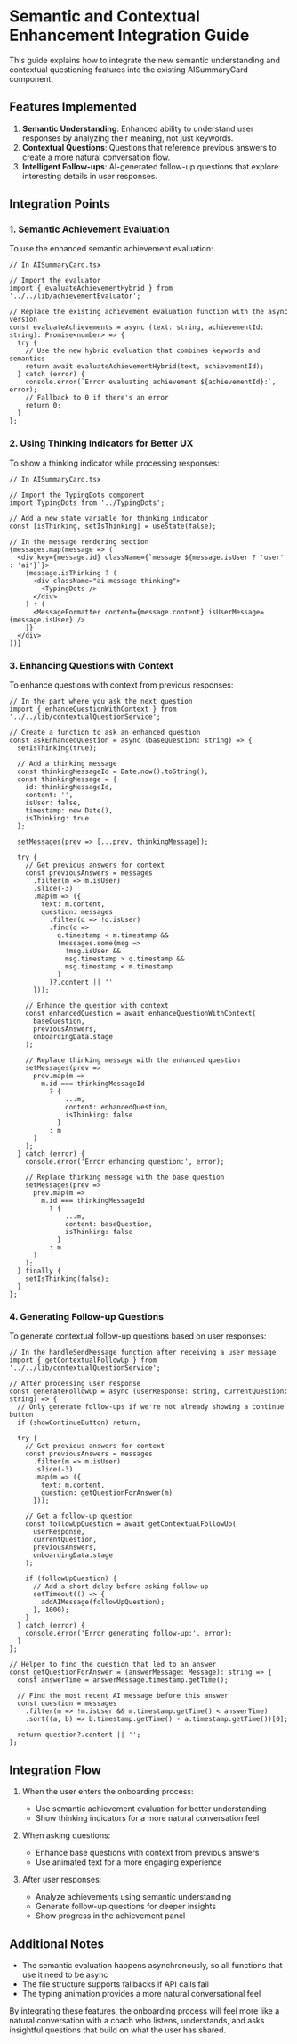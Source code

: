 # Semantic and Contextual Enhancement Integration Guide

This guide explains how to integrate the new semantic understanding and contextual questioning features into the existing AISummaryCard component.

## Features Implemented

1. **Semantic Understanding**: Enhanced ability to understand user responses by analyzing their meaning, not just keywords.
2. **Contextual Questions**: Questions that reference previous answers to create a more natural conversation flow.
3. **Intelligent Follow-ups**: AI-generated follow-up questions that explore interesting details in user responses.

## Integration Points

### 1. Semantic Achievement Evaluation

To use the enhanced semantic achievement evaluation:

```tsx
// In AISummaryCard.tsx

// Import the evaluator
import { evaluateAchievementHybrid } from '../../lib/achievementEvaluator';

// Replace the existing achievement evaluation function with the async version
const evaluateAchievements = async (text: string, achievementId: string): Promise<number> => {
  try {
    // Use the new hybrid evaluation that combines keywords and semantics
    return await evaluateAchievementHybrid(text, achievementId);
  } catch (error) {
    console.error(`Error evaluating achievement ${achievementId}:`, error);
    // Fallback to 0 if there's an error
    return 0;
  }
};
```

### 2. Using Thinking Indicators for Better UX

To show a thinking indicator while processing responses:

```tsx
// In AISummaryCard.tsx

// Import the TypingDots component
import TypingDots from '../TypingDots';

// Add a new state variable for thinking indicator
const [isThinking, setIsThinking] = useState(false);

// In the message rendering section
{messages.map(message => (
  <div key={message.id} className={`message ${message.isUser ? 'user' : 'ai'}`}>
    {message.isThinking ? (
      <div className="ai-message thinking">
        <TypingDots />
      </div>
    ) : (
      <MessageFormatter content={message.content} isUserMessage={message.isUser} />
    )}
  </div>
))}
```

### 3. Enhancing Questions with Context

To enhance questions with context from previous responses:

```tsx
// In the part where you ask the next question
import { enhanceQuestionWithContext } from '../../lib/contextualQuestionService';

// Create a function to ask an enhanced question
const askEnhancedQuestion = async (baseQuestion: string) => {
  setIsThinking(true);
  
  // Add a thinking message
  const thinkingMessageId = Date.now().toString();
  const thinkingMessage = {
    id: thinkingMessageId,
    content: '',
    isUser: false,
    timestamp: new Date(),
    isThinking: true
  };
  
  setMessages(prev => [...prev, thinkingMessage]);
  
  try {
    // Get previous answers for context
    const previousAnswers = messages
      .filter(m => m.isUser)
      .slice(-3)
      .map(m => ({ 
        text: m.content, 
        question: messages
          .filter(q => !q.isUser)
          .find(q => 
            q.timestamp < m.timestamp && 
            !messages.some(msg => 
              !msg.isUser && 
              msg.timestamp > q.timestamp && 
              msg.timestamp < m.timestamp
            )
          )?.content || ''
      }));
    
    // Enhance the question with context
    const enhancedQuestion = await enhanceQuestionWithContext(
      baseQuestion,
      previousAnswers,
      onboardingData.stage
    );
    
    // Replace thinking message with the enhanced question
    setMessages(prev => 
      prev.map(m => 
        m.id === thinkingMessageId 
          ? {
              ...m, 
              content: enhancedQuestion,
              isThinking: false
            }
          : m
      )
    );
  } catch (error) {
    console.error('Error enhancing question:', error);
    
    // Replace thinking message with the base question
    setMessages(prev => 
      prev.map(m => 
        m.id === thinkingMessageId 
          ? {
              ...m, 
              content: baseQuestion,
              isThinking: false
            }
          : m
      )
    );
  } finally {
    setIsThinking(false);
  }
};
```

### 4. Generating Follow-up Questions

To generate contextual follow-up questions based on user responses:

```tsx
// In the handleSendMessage function after receiving a user message
import { getContextualFollowUp } from '../../lib/contextualQuestionService';

// After processing user response
const generateFollowUp = async (userResponse: string, currentQuestion: string) => {
  // Only generate follow-ups if we're not already showing a continue button
  if (showContinueButton) return;
  
  try {
    // Get previous answers for context
    const previousAnswers = messages
      .filter(m => m.isUser)
      .slice(-3)
      .map(m => ({ 
        text: m.content, 
        question: getQuestionForAnswer(m) 
      }));
    
    // Get a follow-up question
    const followUpQuestion = await getContextualFollowUp(
      userResponse,
      currentQuestion,
      previousAnswers,
      onboardingData.stage
    );
    
    if (followUpQuestion) {
      // Add a short delay before asking follow-up
      setTimeout(() => {
        addAIMessage(followUpQuestion);
      }, 1000);
    }
  } catch (error) {
    console.error('Error generating follow-up:', error);
  }
};

// Helper to find the question that led to an answer
const getQuestionForAnswer = (answerMessage: Message): string => {
  const answerTime = answerMessage.timestamp.getTime();
  
  // Find the most recent AI message before this answer
  const question = messages
    .filter(m => !m.isUser && m.timestamp.getTime() < answerTime)
    .sort((a, b) => b.timestamp.getTime() - a.timestamp.getTime())[0];
    
  return question?.content || '';
};
```

## Integration Flow

1. When the user enters the onboarding process:
   - Use semantic achievement evaluation for better understanding
   - Show thinking indicators for a more natural conversation feel
   
2. When asking questions:
   - Enhance base questions with context from previous answers
   - Use animated text for a more engaging experience
   
3. After user responses:
   - Analyze achievements using semantic understanding
   - Generate follow-up questions for deeper insights
   - Show progress in the achievement panel

## Additional Notes

- The semantic evaluation happens asynchronously, so all functions that use it need to be async
- The file structure supports fallbacks if API calls fail
- The typing animation provides a more natural conversational feel

By integrating these features, the onboarding process will feel more like a natural conversation with a coach who listens, understands, and asks insightful questions that build on what the user has shared. 